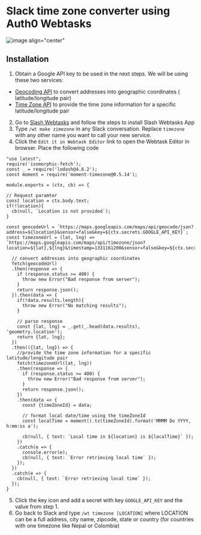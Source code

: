 Slack time zone converter using Auth0 Webtasks
======

![image align="center"](https://d.pr/i/1y5Rb6+)

Installation
------

1. Obtain a Google API key to be used in the next steps. We will be using these two services:
- [Geocoding API](https://developers.google.com/maps/documentation/geocoding/get-api-key) to convert addresses into geographic coordinates ( latitude/longitude pair)
- [Time Zone API](https://developers.google.com/maps/documentation/timezone/get-api-key) to provide the time zone information for a specific latitude/longitude pair

2. Go to [Slash Webtasks](https://webtask.io/slack) and follow the steps to install Slash Webtasks App 
3. Type `/wt make zimezone` in any Slack conversation. Replace `timezone` with any other name you want to call your new service.
4. Click the `Edit it in Webtask Editor` link to open the Webtask Editor in browser. Place the following code 

```
"use latest";
require('isomorphic-fetch');
const _ = require('lodash@4.8.2');
const moment = require('moment-timezone@0.5.14');

module.exports = (ctx, cb) => {
  
// Request paramter
const location = ctx.body.text;
if(!location){
  cb(null, `Location is not provided`);
}

const geocodeUrl = `https://maps.googleapis.com/maps/api/geocode/json?address=${location}&sensor=false&key=${ctx.secrets.GOOGLE_API_KEY}`;
const timezoneUrl = (lat, lng) => `https://maps.googleapis.com/maps/api/timezone/json?location=${lat},${lng}&timestamp=1331161200&sensor=false&key=${ctx.secrets.GOOGLE_API_KEY}`;
  
  // convert addresses into geographic coordinates
  fetch(geocodeUrl)
  .then(response => {
    if (response.status >= 400) {
      throw new Error("Bad response from server");
    }
    return response.json();
  }).then(data => {
    if(!data.results.length){
      throw new Error("No matching results");
    }
    
    // parse response
    const {lat, lng} = _.get(_.head(data.results), 'geometry.location');
    return {lat, lng};
  })
  .then(({lat, lng}) => {
    //provide the time zone information for a specific latitude/longitude pair
    fetch(timezoneUrl(lat, lng))
    .then(response => {
      if (response.status >= 400) {
        throw new Error("Bad response from server");
      }
      return response.json();
    })
    .then(data => {
      const {timeZoneId} = data;
      
      // format local date/time using the timeZoneId
      const localTime = moment().tz(timeZoneId).format('MMMM Do YYYY, h:mm:ss a');
      
      cb(null, { text: `Local time in ${location} is ${localTime}` });
    })
    .catch(e => {
      console.error(e);
      cb(null, { text: `Error retrieving local time` });
    });
  })
  .catch(e => {
    cb(null, { text: `Error retrieving local time` });
  });
}
```
5. Click the key icon and add a secret with key `GOOGLE_API_KEY` and the value from step 1.
6. Go back to Slack and type `/wt timezone [LOCATION]` where LOCATION can be a full address, city name, zipcode, state or country (for countries with one timezone like Nepal or Colombia)
